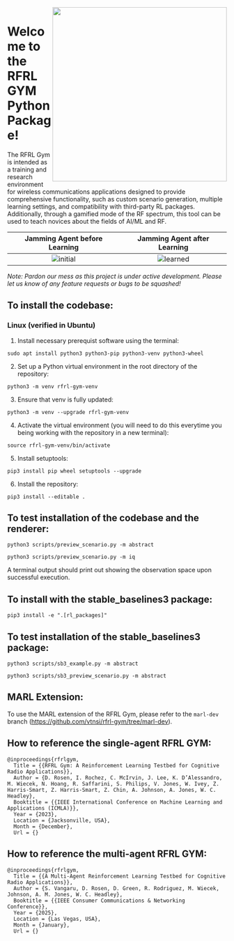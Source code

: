<img align="right" width="400" src="https://github.com/vtnsiSDD/rfrl-gym/assets/15094176/2da9506f-8a0e-46d2-9d07-c83f0858cc19"> 

# Welcome to the RFRL GYM Python Package!
The RFRL Gym is intended as a training and research environment for wireless communications applications designed to provide comprehensive functionality, such as custom scenario generation, multiple learning settings, and compatibility with third-party RL packages. Additionally, through a gamified mode of the RF spectrum, this tool can be used to teach novices about the fields of AI/ML and RF.

 Jamming Agent before Learning            |  Jamming Agent after Learning
:----------------------------------------:|:-----------------------------:
![initial](https://github.com/vtnsiSDD/rfrl-gym/assets/15094176/aebf248f-b71b-4692-a35f-79091a6e8371) | ![learned](https://github.com/vtnsiSDD/rfrl-gym/assets/15094176/452fefff-0c9d-4d1e-91ac-d722985421ac)

_Note: Pardon our mess as this project is under active development. Please let us know of any feature requests or bugs to be squashed!_

## To install the codebase:

### Linux (verified in Ubuntu)

1. Install necessary prerequist software using the terminal:

`sudo apt install python3 python3-pip python3-venv python3-wheel`

2. Set up a Python virtual environment in the root directory of the repository:

`python3 -m venv rfrl-gym-venv`

3. Ensure that venv is fully updated:

`python3 -m venv --upgrade rfrl-gym-venv`

4. Activate the virtual environment (you will need to do this everytime you being working with the repository in a new terminal):

`source rfrl-gym-venv/bin/activate`

5. Install setuptools:

`pip3 install pip wheel setuptools --upgrade`

6. Install the repository:

`pip3 install --editable .`

## To test installation of the codebase and the renderer:
`python3 scripts/preview_scenario.py -m abstract`

`python3 scripts/preview_scenario.py -m iq`
  
A terminal output should print out showing the observation space upon successful execution. 

## To install with the stable_baselines3 package:
`pip3 install -e ".[rl_packages]"`

## To test installation of the stable_baselines3 package:
`python3 scripts/sb3_example.py -m abstract`

`python3 scripts/sb3_preview_scenario.py -m abstract`

## MARL Extension:
To use the MARL extension of the RFRL Gym, please refer to the `marl-dev` branch (https://github.com/vtnsi/rfrl-gym/tree/marl-dev).

## How to reference the single-agent RFRL GYM:
```
@inproceedings{rfrlgym,
  Title = {{RFRL Gym: A Reinforcement Learning Testbed for Cognitive Radio Applications}},
  Author = {D. Rosen, I. Rochez, C. McIrvin, J. Lee, K. D’Alessandro, M. Wiecek, N. Hoang, R. Saffarini, S. Philips, V. Jones, W. Ivey, Z. Harris-Smart, Z. Harris-Smart, Z. Chin, A. Johnson, A. Jones, W. C. Headley},
  Booktitle = {{IEEE International Conference on Machine Learning and Applications (ICMLA)}},
  Year = {2023},
  Location = {Jacksonville, USA},
  Month = {December},
  Url = {}
```

## How to reference the multi-agent RFRL GYM:
```
@inproceedings{rfrlgym,
  Title = {{A Multi-Agent Reinforcement Learning Testbed for Cognitive Radio Applications}},
  Author = {S. Vangaru, D. Rosen, D. Green, R. Rodriguez, M. Wiecek, Johnson, A. M. Jones, W. C. Headley},
  Booktitle = {{IEEE Consumer Communications & Networking Conference}},
  Year = {2025},
  Location = {Las Vegas, USA},
  Month = {January},
  Url = {}
```
